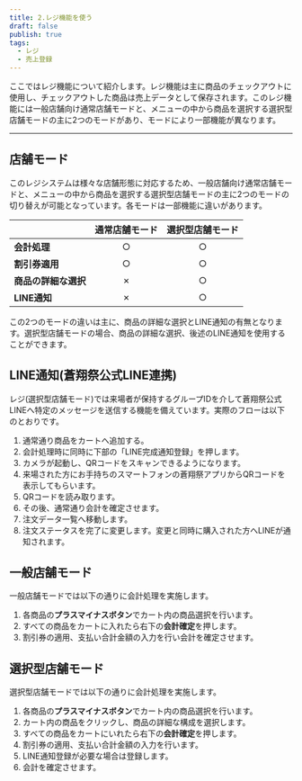 ```yaml
---
title: 2.レジ機能を使う
draft: false
publish: true
tags:
  - レジ
  - 売上登録
---
```

ここではレジ機能について紹介します。レジ機能は主に商品のチェックアウトに使用し、チェックアウトした商品は売上データとして保存されます。このレジ機能には一般店舗向け通常店舗モードと、メニューの中から商品を選択する選択型店舗モードの主に2つのモードがあり、モードにより一部機能が異なります。

---
## 店舗モード
このレジシステムは様々な店舗形態に対応するため、一般店舗向け通常店舗モードと、メニューの中から商品を選択する選択型店舗モードの主に2つのモードの切り替えが可能となっています。各モードは一部機能に違いがあります。

|              | 通常店舗モード            | 選択型店舗モード           |
| ------------ | ------------------ | ------------------ |
| **会計処理**     | <center>○</center> | <center>○</center> |
| **割引券適用**    | <center>○</center> | <center>○</center> |
| **商品の詳細な選択** | <center>✗</center> | <center>○</center> |
| **LINE通知**   | <center>✗</center> | <center>○</center> |
この2つのモードの違いは主に、商品の詳細な選択とLINE通知の有無となります。選択型店舗モードの場合、商品の詳細な選択、後述のLINE通知を使用することができます。
## LINE通知(蒼翔祭公式LINE連携)
レジ(選択型店舗モード)では来場者が保持するグループIDを介して蒼翔祭公式LINEへ特定のメッセージを送信する機能を備えています。実際のフローは以下のとおりです。
1. 通常通り商品をカートへ追加する。
2. 会計処理時に同時に下部の「LINE完成通知登録」を押します。
3. カメラが起動し、QRコードをスキャンできるようになります。
4. 来場された方にお手持ちのスマートフォンの蒼翔祭アプリからQRコードを表示してもらいます。
5. QRコードを読み取ります。
6. その後、通常通り会計を確定させます。
7. 注文データ一覧へ移動します。
8. 注文ステータスを完了に変更します。変更と同時に購入された方へLINEが通知されます。
## 一般店舗モード
一般店舗モードでは以下の通りに会計処理を実施します。
1. 各商品の**プラスマイナスボタン**でカート内の商品選択を行います。
2. すべての商品をカートに入れたら右下の**会計確定**を押します。
3. 割引券の適用、支払い合計金額の入力を行い会計を確定させます。
## 選択型店舗モード
選択型店舗モードでは以下の通りに会計処理を実施します。
1. 各商品の**プラスマイナスボタン**でカート内の商品選択を行います。
2. カート内の商品をクリックし、商品の詳細な構成を選択します。
3. すべての商品をカートにいれたら右下の**会計確定**を押します。
4. 割引券の適用、支払い合計金額の入力を行います。
5. LINE通知登録が必要な場合は登録します。
6. 会計を確定させます。